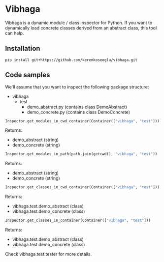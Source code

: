 # Vibhaga

Vibhaga is a dynamic module / class inspector for Python. If you want to dynamically load concrete classes derived from an abstract class, this tool can help.

## Installation

```
pip install git+https://github.com/keremkoseoglu/vibhaga.git
```

## Code samples

We'll assume that you want to inspect the following package structure:
- vibhaga
  - test
    - demo_abstract.py (contains class DemoAbstract)
    - demo_concrete.py (contains class DemoConcrete)

```python
Inspector.get_modules_in_cwd_container(Container(["vibhaga", "test"]))
```

Returns:
- demo_abstract (string)
- demo_concrete (string)

```python
Inspector.get_modules_in_path(path.join(getcwd(), "vibhaga", "test"))
```

Returns:
- demo_abstract (string)
- demo_concrete (string)

```python
Inspector.get_classes_in_cwd_container(Container(["vibhaga", "test"]))
```

Returns:
- vibhaga.test.demo_abstract (class)
- vibhaga.test.demo_concrete (class)

```python
Inspector.get_classes_in_container(Container(["vibhaga", "test"]))
```

Returns:
- vibhaga.test.demo_abstract (class)
- vibhaga.test.demo_concrete (class)

Check vibhaga.test.tester for more details.